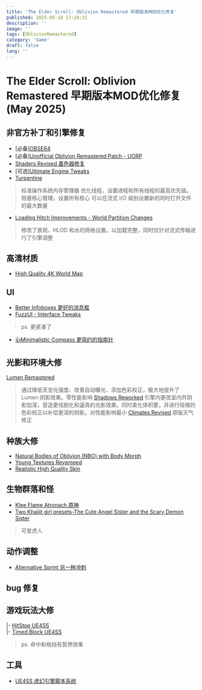 ```yaml
---
title: 'The Elder Scroll: Oblivion Remastered 早期版本MOD优化修复'
published: 2025-05-18 17:28:31
description: ''
image: ''
tags: [OblivionRemastered]
category: 'Game'
draft: false 
lang: ''
---
```


# The Elder Scroll: Oblivion Remastered 早期版本MOD优化修复 (May 2025)
## 非官方补丁和引擎修复
- [必备][OBSE64](https://www.nexusmods.com/oblivionremastered/mods/282)
- [必备][Unofficial Oblivion Remastered Patch - UORP](https://www.nexusmods.com/oblivionremastered/mods/477)
- [Shaders Revised 着色器修复](https://www.nexusmods.com/oblivionremastered/mods/1528)
- [可选][Ultimate Engine Tweaks](https://www.nexusmods.com/oblivionremastered/mods/35)
- [Turpentine](https://www.nexusmods.com/oblivionremastered/mods/2865)
> 标准操作系统内存管理器
> 优化线程，设置进程和所有线程的最高优先级。阻塞核心管理，设置所有核心
> 可以在流式 I/O 级别设置新的同时打开文件的最大数量
- [Loading Hitch Improvements - World Partition Changes](https://www.nexusmods.com/oblivionremastered/mods/1808)
> 修改了景观、HLOD 和水的网格设置，以加载完整，同时仅针对流式传输进行了引擎调整
## 高清材质
- [High Quality 4K World Map](https://www.nexusmods.com/oblivionremastered/mods/937)

## UI
- [Better Infoboxes 更好的消息框](https://www.nexusmods.com/oblivionremastered/mods/222)
- [FuzzUI - Interface Tweaks](https://www.nexusmods.com/oblivionremastered/mods/292)
> ps. 更紧凑了
- [👍Minimalistic Compass 更简约的指南针](https://www.nexusmods.com/oblivionremastered/mods/1193)

## 光影和环境大修
[Lumen Remastered](https://www.nexusmods.com/oblivionremastered/mods/1129)
> 通过降低天空光强度、改善自动曝光、添加色彩校正，极大地提升了 Lumen 阴影效果。零性能影响
> [Shadows Reworked](https://www.nexusmods.com/oblivionremastered/mods/1962)
> 引擎内更改室内外阴影加深，营造更戏剧化和逼真的光影效果。同时柔化体积雾，并进行轻微的色彩校正以补偿更深的阴影。对性能影响最小
> [Climates Revised](https://www.nexusmods.com/oblivionremastered/mods/791)
> 原版天气修正

## 种族大修
- [Natural Bodies of Oblivion (NBO) with Body Morph](https://www.nexusmods.com/oblivionremastered/mods/2877)
- [Young Textures Revamped](https://www.nexusmods.com/oblivionremastered/mods/445)
- [Realistic High Quality Skin](https://www.nexusmods.com/oblivionremastered/mods/1284)

## 生物群落和怪
- [Klee Flame Atronach 原神](https://www.nexusmods.com/oblivionremastered/mods/1016)
- [Two Khajiit girl presets-The Cute Angel Sister and the Scary Demon Sister](https://www.nexusmods.com/oblivionremastered/mods/2498)
> 可爱虎人

## 动作调整
- [Alternative Sprint 另一种冲刺](https://www.nexusmods.com/oblivionremastered/mods/384)

## bug 修复

## 游戏玩法大修
|- [HitStop UE4SS](https://www.nexusmods.com/oblivionremastered/mods/1760)   
|- [Timed Block UE4SS](https://www.nexusmods.com/oblivionremastered/mods/1729)
> ps. 命中和格挡有暂停效果

## 工具
- [UE4SS 虚幻引擎脚本系统](https://www.nexusmods.com/oblivionremastered/mods/32)
